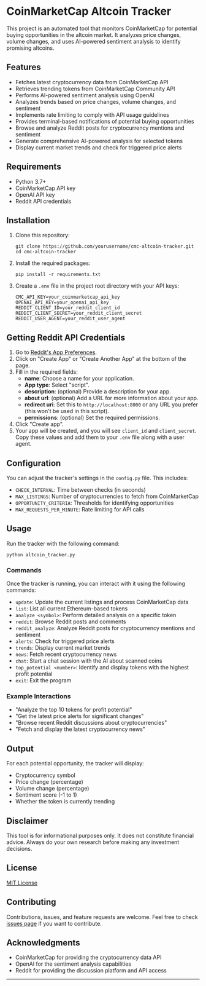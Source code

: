 # CoinMarketCap Altcoin Tracker

This project is an automated tool that monitors CoinMarketCap for potential buying opportunities in the altcoin market. It analyzes price changes, volume changes, and uses AI-powered sentiment analysis to identify promising altcoins.

## Features

- Fetches latest cryptocurrency data from CoinMarketCap API
- Retrieves trending tokens from CoinMarketCap Community API
- Performs AI-powered sentiment analysis using OpenAI
- Analyzes trends based on price changes, volume changes, and sentiment
- Implements rate limiting to comply with API usage guidelines
- Provides terminal-based notifications of potential buying opportunities
- Browse and analyze Reddit posts for cryptocurrency mentions and sentiment
- Generate comprehensive AI-powered analysis for selected tokens
- Display current market trends and check for triggered price alerts

## Requirements

- Python 3.7+
- CoinMarketCap API key
- OpenAI API key
- Reddit API credentials

## Installation

1. Clone this repository:

   ```
   git clone https://github.com/yourusername/cmc-altcoin-tracker.git
   cd cmc-altcoin-tracker
   ```

2. Install the required packages:

   ```
   pip install -r requirements.txt
   ```

3. Create a `.env` file in the project root directory with your API keys:
   ```
   CMC_API_KEY=your_coinmarketcap_api_key
   OPENAI_API_KEY=your_openai_api_key
   REDDIT_CLIENT_ID=your_reddit_client_id
   REDDIT_CLIENT_SECRET=your_reddit_client_secret
   REDDIT_USER_AGENT=your_reddit_user_agent
   ```

## Getting Reddit API Credentials

1. Go to [Reddit's App Preferences](https://www.reddit.com/prefs/apps).
2. Click on "Create App" or "Create Another App" at the bottom of the page.
3. Fill in the required fields:
   - **name**: Choose a name for your application.
   - **App type**: Select "script".
   - **description**: (optional) Provide a description for your app.
   - **about url**: (optional) Add a URL for more information about your app.
   - **redirect uri**: Set this to `http://localhost:8000` or any URL you prefer (this won't be used in this script).
   - **permissions**: (optional) Set the required permissions.
4. Click "Create app".
5. Your app will be created, and you will see `client_id` and `client_secret`. Copy these values and add them to your `.env` file along with a user agent.

## Configuration

You can adjust the tracker's settings in the `config.py` file. This includes:

- `CHECK_INTERVAL`: Time between checks (in seconds)
- `MAX_LISTINGS`: Number of cryptocurrencies to fetch from CoinMarketCap
- `OPPORTUNITY_CRITERIA`: Thresholds for identifying opportunities
- `MAX_REQUESTS_PER_MINUTE`: Rate limiting for API calls

## Usage

Run the tracker with the following command:

```
python altcoin_tracker.py
```

### Commands

Once the tracker is running, you can interact with it using the following commands:

- `update`: Update the current listings and process CoinMarketCap data
- `list`: List all current Ethereum-based tokens
- `analyze <symbol>`: Perform detailed analysis on a specific token
- `reddit`: Browse Reddit posts and comments
- `reddit_analyze`: Analyze Reddit posts for cryptocurrency mentions and sentiment
- `alerts`: Check for triggered price alerts
- `trends`: Display current market trends
- `news`: Fetch recent cryptocurrency news
- `chat`: Start a chat session with the AI about scanned coins
- `top_potential <number>`: Identify and display tokens with the highest profit potential
- `exit`: Exit the program

### Example Interactions

- "Analyze the top 10 tokens for profit potential"
- "Get the latest price alerts for significant changes"
- "Browse recent Reddit discussions about cryptocurrencies"
- "Fetch and display the latest cryptocurrency news"

## Output

For each potential opportunity, the tracker will display:

- Cryptocurrency symbol
- Price change (percentage)
- Volume change (percentage)
- Sentiment score (-1 to 1)
- Whether the token is currently trending

## Disclaimer

This tool is for informational purposes only. It does not constitute financial advice. Always do your own research before making any investment decisions.

## License

[MIT License](LICENSE)

## Contributing

Contributions, issues, and feature requests are welcome. Feel free to check [issues page](https://github.com/yourusername/cmc-altcoin-tracker/issues) if you want to contribute.

## Acknowledgments

- CoinMarketCap for providing the cryptocurrency data API
- OpenAI for the sentiment analysis capabilities
- Reddit for providing the discussion platform and API access

---
